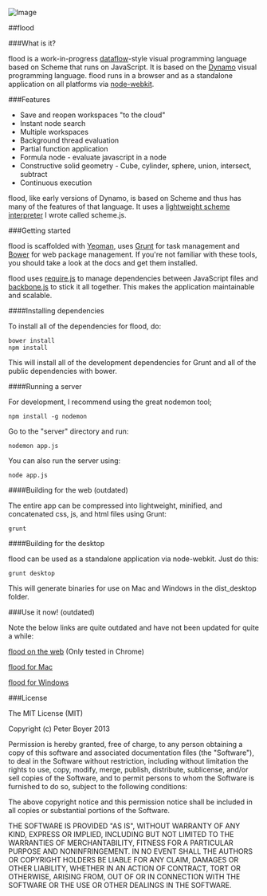 ![Image](https://raw.github.com/pboyer/flood/master/extra/screenshot.png) 


##flood

###What is it?

flood is a work-in-progress [dataflow](http://en.wikipedia.org/wiki/Dataflow_programming)-style visual programming language based on Scheme that runs on JavaScript.  It is based on the [Dynamo](http://github.com/ikeough/Dynamo) visual programming language.  flood runs in a browser and as a standalone application on all platforms via [node-webkit](https://github.com/rogerwang/node-webkit).  

###Features

* Save and reopen workspaces "to the cloud"
* Instant node search
* Multiple workspaces
* Background thread evaluation
* Partial function application
* Formula node - evaluate javascript in a node
* Constructive solid geometry - Cube, cylinder, sphere, union, intersect, subtract
* Continuous execution

flood, like early versions of Dynamo, is based on Scheme and thus has many of the features of that language.  It uses a [lightweight scheme interpreter](http://github.com/pboyer/scheme.js) I wrote called scheme.js.

###Getting started

flood is scaffolded with [Yeoman](http://yeoman.io/), uses [Grunt](http://gruntjs.com/) for task management and [Bower](http://bower.io/) for web package management.  If you're not familiar with these tools, you should take a look at the docs and get them installed.  

flood uses [require.js](http://requirejs.org/) to manage dependencies between JavaScript files and [backbone.js](http://backbonejs.org/) to stick it all together.  This makes the application maintainable and scalable.  


####Installing dependencies

To install all of the dependencies for flood, do:

	bower install
	npm install

This will install all of the development dependencies for Grunt and all of the public dependencies with bower.

####Running a server

For development, I recommend using the great nodemon tool;

	npm install -g nodemon

Go to the "server" directory and run:

	nodemon app.js

You can also run the server using:

	node app.js


####Building for the web (outdated)

The entire app can be compressed into lightweight, minified, and concatenated css, js, and html files using Grunt:

	grunt 


####Building for the desktop

flood can be used as a standalone application via node-webkit.  Just do this:

	grunt desktop

This will generate binaries for use on Mac and Windows in the dist_desktop folder.


###Use it now! (outdated)

Note the below links are quite outdated and have not been updated for quite a while:

[flood on the web](http://floodlang.com.s3-website-us-west-2.amazonaws.com) (Only tested in Chrome)

[flood for Mac](http://floodlang.com.s3-website-us-west-2.amazonaws.com/releases/flood/flood-mac.zip)

[flood for Windows](http://floodlang.com.s3-website-us-west-2.amazonaws.com/releases/flood/flood-windows.zip)


###License

The MIT License (MIT)

Copyright (c) Peter Boyer 2013

Permission is hereby granted, free of charge, to any person obtaining a copy
of this software and associated documentation files (the "Software"), to deal
in the Software without restriction, including without limitation the rights
to use, copy, modify, merge, publish, distribute, sublicense, and/or sell
copies of the Software, and to permit persons to whom the Software is
furnished to do so, subject to the following conditions:

The above copyright notice and this permission notice shall be included in
all copies or substantial portions of the Software.

THE SOFTWARE IS PROVIDED "AS IS", WITHOUT WARRANTY OF ANY KIND, EXPRESS OR
IMPLIED, INCLUDING BUT NOT LIMITED TO THE WARRANTIES OF MERCHANTABILITY,
FITNESS FOR A PARTICULAR PURPOSE AND NONINFRINGEMENT. IN NO EVENT SHALL THE
AUTHORS OR COPYRIGHT HOLDERS BE LIABLE FOR ANY CLAIM, DAMAGES OR OTHER
LIABILITY, WHETHER IN AN ACTION OF CONTRACT, TORT OR OTHERWISE, ARISING FROM,
OUT OF OR IN CONNECTION WITH THE SOFTWARE OR THE USE OR OTHER DEALINGS IN
THE SOFTWARE.

